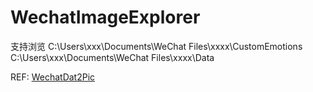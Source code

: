 # WechatImageExplorer
支持浏览 C:\Users\xxx\Documents\WeChat Files\xxxx\CustomEmotions 
C:\Users\xxx\Documents\WeChat Files\xxxx\Data

REF: [WechatDat2Pic](https://github.com/xcanwin/WechatDat2Pic)
